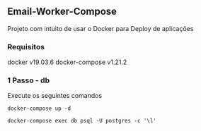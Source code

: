 ## Email-Worker-Compose

Projeto com intuito de usar o Docker para Deploy de aplicações 

### Requisitos 
docker v19.03.6
docker-compose v1.21.2

### 1 Passo - db

Execute os seguintes comandos

```
docker-compose up -d
```
```
docker-compose exec db psql -U postgres -c '\l'
```

